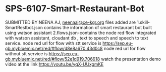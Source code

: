 # SPS-6107-Smart-Restaurant-Bot
SUBMITTED BY NEENA AJ, neenaaj@ce-kgr.org
files added are 
1.skill-SmartRestbot.json contains the information of smart restaurant bot built using watson assistant
2.flows.json-contains the node red flow integrated with watson assistant, cloudant db , text to speech and speech to text service.
node red url for flow with stt service is https://sep.eu-gb.mybluemix.net/red/#flow/d8e8a670.43d0c8
node red url for flow without stt service is https://sep.eu-gb.mybluemix.net/red/#flow/52e1d919.706918
watch the presentation demo video at the link https://youtu.be/yqX-UUxgmKE

